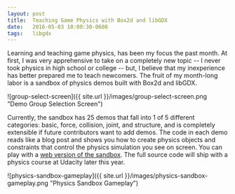 ```yaml
---
layout: post
title:  Teaching Game Physics with Box2d and libGDX
date:   2016-05-03 10:00:30-0600
tags:	libgdx
---
```


Learning and teaching game physics, has been my focus the past month. At first, I was very apprehensive to take on a completely new topic -- I never took physics in high school or college -- but, I believe that my inexperience has better prepared me to teach newcomers. The fruit of my month-long labor is a sandbox of physics demos built with Box2d and libGDX.

![group-select-screen]({{ site.url }}/images/group-select-screen.png "Demo Group Selection Screen")

Currently, the sandbox has 25 demos that fall into 1 of 5 different categories: basic, force, collision, joint, and structure, and is completely extensible if future contributors want to add demos. The code in each demo reads like a blog post and shows you how to create physics objects and constraints that control the physics simulation you see on screen. You can play with a [web version of the sandbox](http://udacity.github.io/libgdx-physics-sandbox/). The full source code will ship with a physics course at Udacity later this year.

![physics-sandbox-gameplay]({{ site.url }}/images/physics-sandbox-gameplay.png "Physics Sandbox Gameplay")